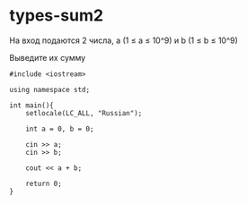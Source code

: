 # types-sum2

На вход подаются 2 числа, a (1 ≤ a ≤ 10^9) и b (1 ≤ b ≤ 10^9)

Выведите их сумму

```
#include <iostream>

using namespace std;

int main(){
	setlocale(LC_ALL, "Russian");

	int a = 0, b = 0;

	cin >> a;
	cin >> b;

	cout << a + b;

	return 0;
}
```
